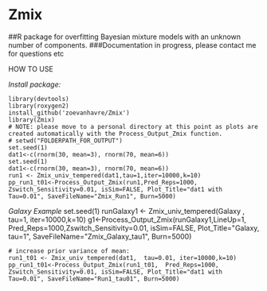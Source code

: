 # Zmix
##R package for overfitting Bayesian mixture models with an unknown number of components.
###Documentation in progress, please contact me for questions etc 

HOW TO USE

*Install package:*

    library(devtools)
    library(roxygen2)
    install_github('zoevanhavre/Zmix')
    library(Zmix)
    # NOTE: please move to a personal directory at this point as plots are created automatically with the Process_Output_Zmix function.
    # setwd("FOLDERPATH_FOR_OUTPUT")
    set.seed(1)	
    dat1<-c(rnorm(30, mean=3), rnorm(70, mean=6))
    set.seed(1)	
    dat1<-c(rnorm(30, mean=3), rnorm(70, mean=6))
    run1 <- Zmix_univ_tempered(dat1,tau=1,iter=10000,k=10)
    pp_run1_t01<-Process_Output_Zmix(run1,Pred_Reps=1000, Zswitch_Sensitivity=0.01, isSim=FALSE, Plot_Title="dat1 with Tau=0.01", SaveFileName="Zmix_Run1", Burn=5000)

*Galaxy Example*
    set.seed(1)
    runGalaxy1 <- Zmix_univ_tempered(Galaxy , tau=1, iter=10000,k=10)
    g1<-Process_Output_Zmix(runGalaxy1,LineUp=1, Pred_Reps=1000,Zswitch_Sensitivity=0.01, isSim=FALSE, Plot_Title="Galaxy, tau=1", SaveFileName="Zmix_Galaxy_tau1", Burn=5000)

    # increase prior variance of mean: 
    run1_t01 <- Zmix_univ_tempered(dat1,  tau=0.01, iter=10000,k=10)
    pp_run1_t01<-Process_Output_Zmix(run1_t01,  Pred_Reps=1000, Zswitch_Sensitivity=0.01, isSim=FALSE, Plot_Title="dat1 with Tau=0.01", SaveFileName="Run1_tau01", Burn=5000)

